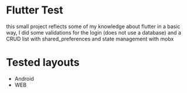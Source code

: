 # Flutter Test

this small project reflects some of my knowledge about flutter in a basic way, I did some validations for the login (does not use a database) and a CRUD list with shared_preferences and state management with mobx

# Tested layouts
- Android
- WEB
